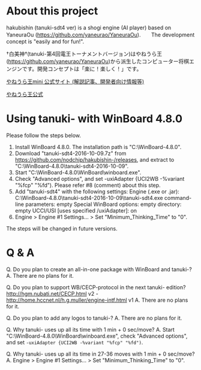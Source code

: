 # About this project

hakubishin (tanuki-sdt4 ver) is a shogi engine (AI player) based on YaneuraOu (https://github.com/yaneurao/YaneuraOu).　　The development concept is "easily and for fun!".

†白美神†(tanuki-第4回電王トーナメントバージョン)はやねうら王(https://github.com/yaneurao/YaneuraOu)から派生したコンピューター将棋エンジンです。開発コンセプトは「楽に！楽しく！」です。

[やねうら王mini 公式サイト (解説記事、開発者向け情報等)](http://yaneuraou.yaneu.com/YaneuraOu_Mini/)

[やねうら王公式 ](http://yaneuraou.yaneu.com/)

# Using tanuki- with WinBoard 4.8.0
Please follow the steps below.

1. Install WinBoard 4.8.0. The installation path is "C:\WinBoard-4.8.0".
2. Download "tanuki-sdt4-2016-10-09.7z" from https://github.com/nodchip/hakubishin-/releases, and extract to "C:\WinBoard-4.8.0\tanuki-sdt4-2016-10-09".
3. Start "C:\WinBoard-4.8.0\WinBoard\winboard.exe".
4. Check "Advanced options", and set -uxiAdapter {UCI2WB -%variant "%fcp" "%fd"). Please refer #8 (comment) about this step.
5. Add "tanuki-sdt4" with the following settings:
      Engine (.exe or .jar): C:\WinBoard-4.8.0\tanuki-sdt4-2016-10-09\tanuki-sdt4.exe
      command-line parameters: empty
      Special WinBoard options: empty
      directory: empty
      UCCI/USI [uses specified /uxiAdapter]: on
6. Engine > Engine #1 Settings... > Set "Minimum_Thinking_Time" to "0".

The steps will be changed in future versions.

# Q & A
Q. Do you plan to create an all-in-one package with WinBoard and tanuki-?
A. There are no plans for it.

Q. Do you plan to support WB/CECP-protocol in the next tanuki- edition? http://hgm.nubati.net/CECP.html v2 - http://home.hccnet.nl/h.g.muller/engine-intf.html v1
A. There are no plans for it.

Q. Do you plan to add any logos to tanuki-?
A. There are no plans for it.

Q. Why tanuki- uses up all its time with 1 min + 0 sec/move?
A. Start "C:\WinBoard-4.8.0\WinBoard\winboard.exe", check "Advanced options", and set `-uxiAdapter {UCI2WB -%variant "%fcp" "%fd")`.

Q. Why tanuki- uses up all its time in 27-36 moves with 1 min + 0 sec/move?
A. Engine > Engine #1 Settings... > Set "Minimum_Thinking_Time" to "0".